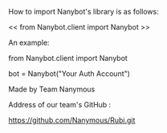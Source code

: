 How to import Nanybot's library is as follows:

<< from Nanybot.client import Nanybot >>

An example:

from Nanybot.client import Nanybot

bot = Nanybot("Your Auth Account")


Made by Team Nanymous

Address of our team's GitHub :

https://github.com/Nanymous/Rubi.git